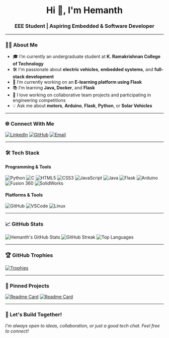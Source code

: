 <h1 align="center">Hi 👋, I'm Hemanth</h1>
<h3 align="center">EEE Student | Aspiring Embedded & Software Developer</h3>

---

### 🧑‍🎓 About Me

- 🎓 I’m currently an undergraduate student at **K. Ramakrishnan College of Technology**
- 🛠️ I'm passionate about **electric vehicles**, **embedded systems**, and **full-stack development**
- 🚀 I’m currently working on an **E-learning platform using Flask**
- 📚 I’m learning **Java, Docker**, and **Flask**
- 🤝 I love working on collaborative team projects and participating in engineering competitions
- 💡 Ask me about **motors**, **Arduino**, **Flask**, **Python**, or **Solar Vehicles**

---

### 🌐 Connect With Me

[![LinkedIn](https://img.shields.io/badge/LinkedIn-0077B5?style=for-the-badge&logo=linkedin&logoColor=white)](https://www.linkedin.com/in/hemanthgnaneshwaran?utm_source=share&utm_campaign=share_via&utm_content=profile&utm_medium=android_app)
[![GitHub](https://img.shields.io/badge/GitHub-181717?style=for-the-badge&logo=github&logoColor=white)](https://github.com/hemanthg87)
[![Email](https://img.shields.io/badge/Gmail-D14836?style=for-the-badge&logo=gmail&logoColor=white)](mailto:hemanthgnaneshwaran@gmail.com)

---

### 🛠️ Tech Stack

#### Programming & Tools
![Python](https://img.shields.io/badge/Python-3670A0?style=for-the-badge&logo=python&logoColor=ffdd54)
![C](https://img.shields.io/badge/C-00599C?style=for-the-badge&logo=c&logoColor=white)
![HTML5](https://img.shields.io/badge/HTML5-E34F26?style=for-the-badge&logo=html5&logoColor=white)
![CSS3](https://img.shields.io/badge/CSS3-1572B6?style=for-the-badge&logo=css3&logoColor=white)
![JavaScript](https://img.shields.io/badge/JavaScript-F7DF1E?style=for-the-badge&logo=javascript&logoColor=black)
![Java](https://img.shields.io/badge/Java-ED8B00?style=for-the-badge&logo=java&logoColor=white)
![Flask](https://img.shields.io/badge/Flask-000000?style=for-the-badge&logo=flask&logoColor=white)
![Arduino](https://img.shields.io/badge/Arduino-00979D?style=for-the-badge&logo=arduino&logoColor=white)
![Fusion 360](https://img.shields.io/badge/Fusion%20360-FF6D00?style=for-the-badge&logo=autodesk&logoColor=white)
![SolidWorks](https://img.shields.io/badge/SolidWorks-E12229?style=for-the-badge&logo=solidworks&logoColor=white)

#### Platforms & Tools
![GitHub](https://img.shields.io/badge/GitHub-100000?style=for-the-badge&logo=github&logoColor=white)
![VSCode](https://img.shields.io/badge/VSCode-007ACC?style=for-the-badge&logo=visual-studio-code&logoColor=white)
![Linux](https://img.shields.io/badge/Linux-FCC624?style=for-the-badge&logo=linux&logoColor=black)

---

### 📈 GitHub Stats

![Hemanth's GitHub Stats](https://github-readme-stats.vercel.app/api?username=hemanth-g-07&show_icons=true&theme=radical)
![GitHub Streak](https://streak-stats.demolab.com?user=hemanth-g-07&theme=radical&hide_border=false)
![Top Languages](https://github-readme-stats.vercel.app/api/top-langs/?username=hemanth-g-07&layout=compact&theme=radical)

---

### 🏆 GitHub Trophies

[![Trophies](https://github-profile-trophy.vercel.app/?username=hemanth-g-07&theme=radical&margin-w=10&row=1)](https://github.com/ryo-ma/github-profile-trophy)

---

### 📌 Pinned Projects

[![Readme Card](https://github-readme-stats.vercel.app/api/pin/?username=hemanth-g-07&repo=E-Learning-Flask-App&theme=radical)](https://github.com/hemanth-g-07/E-Learning-Flask-App)
[![Readme Card](https://github-readme-stats.vercel.app/api/pin/?username=hemanth-g-07&repo=Battery-Charger-Monitoring&theme=radical)](https://github.com/hemanth-g-07/Battery-Charger-Monitoring)

---

### 🚀 Let's Build Together!

*I'm always open to ideas, collaboration, or just a good tech chat. Feel free to connect!*
